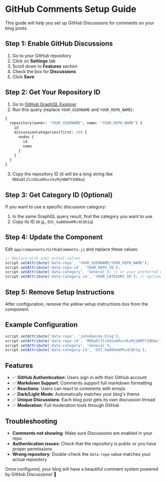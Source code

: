 # GitHub Comments Setup Guide

This guide will help you set up GitHub Discussions for comments on your blog posts.

## Step 1: Enable GitHub Discussions

1. Go to your GitHub repository
2. Click on **Settings** tab
3. Scroll down to **Features** section
4. Check the box for **Discussions**
5. Click **Save**

## Step 2: Get Your Repository ID

1. Go to [GitHub GraphQL Explorer](https://docs.github.com/en/graphql/overview/explorer)
2. Run this query (replace `YOUR_USERNAME` and `YOUR_REPO_NAME`):

```graphql
{
  repository(owner: "YOUR_USERNAME", name: "YOUR_REPO_NAME") {
    id
    discussionCategories(first: 10) {
      nodes {
        id
        name
      }
    }
  }
}
```

3. Copy the repository ID (it will be a long string like `MDEwOlJlcG9zaXRvcnkzMjU0NTY3ODkw`)

## Step 3: Get Category ID (Optional)

If you want to use a specific discussion category:

1. In the same GraphQL query result, find the category you want to use
2. Copy its ID (e.g., `DIC_kwDOGm4PKc4CQh1q`)

## Step 4: Update the Component

Edit `app/components/GitHubComments.js` and replace these values:

```javascript
// Replace with your actual values
script.setAttribute('data-repo', 'YOUR_USERNAME/YOUR_REPO_NAME');
script.setAttribute('data-repo-id', 'YOUR_REPO_ID');
script.setAttribute('data-category', 'General'); // or your preferred category
script.setAttribute('data-category-id', 'YOUR_CATEGORY_ID'); // optional
```

## Step 5: Remove Setup Instructions

After configuration, remove the yellow setup instructions box from the component.

## Example Configuration

```javascript
script.setAttribute('data-repo', 'johndoe/my-blog');
script.setAttribute('data-repo-id', 'MDEwOlJlcG9zaXRvcnkzMjU0NTY3ODkw');
script.setAttribute('data-category', 'General');
script.setAttribute('data-category-id', 'DIC_kwDOGm4PKc4CQh1q');
```

## Features

- ✅ **GitHub Authentication**: Users sign in with their GitHub account
- ✅ **Markdown Support**: Comments support full markdown formatting
- ✅ **Reactions**: Users can react to comments with emojis
- ✅ **Dark/Light Mode**: Automatically matches your blog's theme
- ✅ **Unique Discussions**: Each blog post gets its own discussion thread
- ✅ **Moderation**: Full moderation tools through GitHub

## Troubleshooting

- **Comments not showing**: Make sure Discussions are enabled in your repo
- **Authentication issues**: Check that the repository is public or you have proper permissions
- **Wrong repository**: Double-check the `data-repo` value matches your actual repository

Once configured, your blog will have a beautiful comment system powered by GitHub Discussions! 🎉 